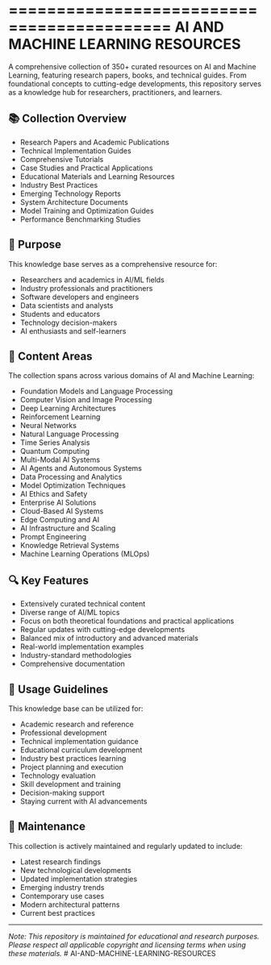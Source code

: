 ===========================================
AI AND MACHINE LEARNING RESOURCES
===========================================

A comprehensive collection of 350+ curated resources on AI and Machine Learning, featuring research papers, books, and technical guides. From foundational concepts to cutting-edge developments, this repository serves as a knowledge hub for researchers, practitioners, and learners.

## 📚 Collection Overview

- Research Papers and Academic Publications
- Technical Implementation Guides
- Comprehensive Tutorials
- Case Studies and Practical Applications
- Educational Materials and Learning Resources
- Industry Best Practices
- Emerging Technology Reports
- System Architecture Documents
- Model Training and Optimization Guides
- Performance Benchmarking Studies

## 🎯 Purpose

This knowledge base serves as a comprehensive resource for:
- Researchers and academics in AI/ML fields
- Industry professionals and practitioners
- Software developers and engineers
- Data scientists and analysts
- Students and educators
- Technology decision-makers
- AI enthusiasts and self-learners

## 📂 Content Areas

The collection spans across various domains of AI and Machine Learning:

- Foundation Models and Language Processing
- Computer Vision and Image Processing
- Deep Learning Architectures
- Reinforcement Learning
- Neural Networks
- Natural Language Processing
- Time Series Analysis
- Quantum Computing
- Multi-Modal AI Systems
- AI Agents and Autonomous Systems
- Data Processing and Analytics
- Model Optimization Techniques
- AI Ethics and Safety
- Enterprise AI Solutions
- Cloud-Based AI Systems
- Edge Computing and AI
- AI Infrastructure and Scaling
- Prompt Engineering
- Knowledge Retrieval Systems
- Machine Learning Operations (MLOps)

## 🔍 Key Features

- Extensively curated technical content
- Diverse range of AI/ML topics
- Focus on both theoretical foundations and practical applications
- Regular updates with cutting-edge developments
- Balanced mix of introductory and advanced materials
- Real-world implementation examples
- Industry-standard methodologies
- Comprehensive documentation

## 📖 Usage Guidelines

This knowledge base can be utilized for:
- Academic research and reference
- Professional development
- Technical implementation guidance
- Educational curriculum development
- Industry best practices learning
- Project planning and execution
- Technology evaluation
- Skill development and training
- Decision-making support
- Staying current with AI advancements

## 🔄 Maintenance

This collection is actively maintained and regularly updated to include:
- Latest research findings
- New technological developments
- Updated implementation strategies
- Emerging industry trends
- Contemporary use cases
- Modern architectural patterns
- Current best practices

---

*Note: This repository is maintained for educational and research purposes. Please respect all applicable copyright and licensing terms when using these materials.* #   A I - A N D - M A C H I N E - L E A R N I N G - R E S O U R C E S  
 